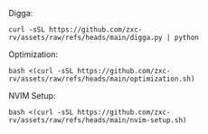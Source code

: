 Digga:

```
curl -sSL https://github.com/zxc-rv/assets/raw/refs/heads/main/digga.py | python
```
Optimization:

```
bash <(curl -sSL https://github.com/zxc-rv/assets/raw/refs/heads/main/optimization.sh)
```

NVIM Setup:

```
bash <(curl -sSL https://github.com/zxc-rv/assets/raw/refs/heads/main/nvim-setup.sh)
```
